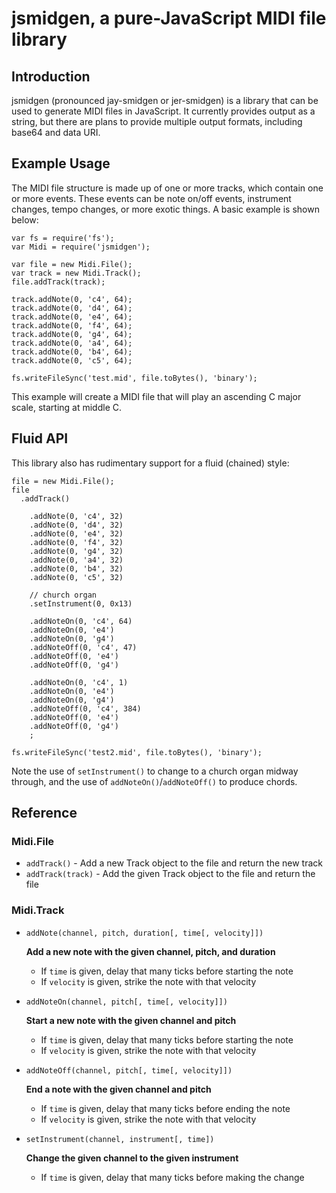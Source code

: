 # jsmidgen, a pure-JavaScript MIDI file library

## Introduction

jsmidgen (pronounced jay-smidgen or jer-smidgen) is a library that can be used
to generate MIDI files in JavaScript. It currently provides output as a string,
but there are plans to provide multiple output formats, including base64 and
data URI.

## Example Usage

The MIDI file structure is made up of one or more tracks, which contain one or
more events. These events can be note on/off events, instrument changes, tempo
changes, or more exotic things. A basic example is shown below:

    var fs = require('fs');
    var Midi = require('jsmidgen');
    
    var file = new Midi.File();
    var track = new Midi.Track();
    file.addTrack(track);
    
    track.addNote(0, 'c4', 64);
    track.addNote(0, 'd4', 64);
    track.addNote(0, 'e4', 64);
    track.addNote(0, 'f4', 64);
    track.addNote(0, 'g4', 64);
    track.addNote(0, 'a4', 64);
    track.addNote(0, 'b4', 64);
    track.addNote(0, 'c5', 64);

    fs.writeFileSync('test.mid', file.toBytes(), 'binary');

This example will create a MIDI file that will play an ascending C major scale,
starting at middle C.

## Fluid API

This library also has rudimentary support for a fluid (chained) style:

    file = new Midi.File();
    file
      .addTrack()
    
        .addNote(0, 'c4', 32)
        .addNote(0, 'd4', 32)
        .addNote(0, 'e4', 32)
        .addNote(0, 'f4', 32)
        .addNote(0, 'g4', 32)
        .addNote(0, 'a4', 32)
        .addNote(0, 'b4', 32)
        .addNote(0, 'c5', 32)
    
        // church organ
        .setInstrument(0, 0x13)
    
        .addNoteOn(0, 'c4', 64)
        .addNoteOn(0, 'e4')
        .addNoteOn(0, 'g4')
        .addNoteOff(0, 'c4', 47)
        .addNoteOff(0, 'e4')
        .addNoteOff(0, 'g4')
    
        .addNoteOn(0, 'c4', 1)
        .addNoteOn(0, 'e4')
        .addNoteOn(0, 'g4')
        .addNoteOff(0, 'c4', 384)
        .addNoteOff(0, 'e4')
        .addNoteOff(0, 'g4')
        ;
    
    fs.writeFileSync('test2.mid', file.toBytes(), 'binary');

Note the use of `setInstrument()` to change to a church organ midway through,
and the use of `addNoteOn()`/`addNoteOff()` to produce chords.

## Reference

### Midi.File

 - `addTrack()` - Add a new Track object to the file and return the new track
 - `addTrack(track)` - Add the given Track object to the file and return the file

### Midi.Track

 - `addNote(channel, pitch, duration[, time[, velocity]])`
   
   **Add a new note with the given channel, pitch, and duration**
   - If `time` is given, delay that many ticks before starting the note
   - If `velocity` is given, strike the note with that velocity
 - `addNoteOn(channel, pitch[, time[, velocity]])`
   
   **Start a new note with the given channel and pitch**
   - If `time` is given, delay that many ticks before starting the note
   - If `velocity` is given, strike the note with that velocity
 - `addNoteOff(channel, pitch[, time[, velocity]])`
   
   **End a note with the given channel and pitch**
   - If `time` is given, delay that many ticks before ending the note
   - If `velocity` is given, strike the note with that velocity
 - `setInstrument(channel, instrument[, time])`
   
   **Change the given channel to the given instrument**
   - If `time` is given, delay that many ticks before making the change
